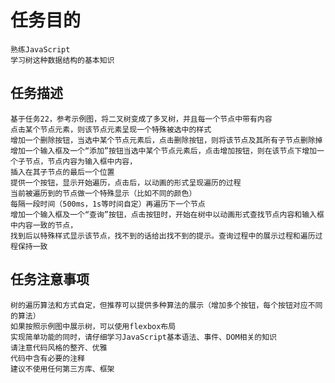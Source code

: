 任务目的
====
    熟练JavaScript
    学习树这种数据结构的基本知识
任务描述
----
    基于任务22，参考示例图，将二叉树变成了多叉树，并且每一个节点中带有内容
    点击某个节点元素，则该节点元素呈现一个特殊被选中的样式
    增加一个删除按钮，当选中某个节点元素后，点击删除按钮，则将该节点及其所有子节点删除掉
    增加一个输入框及一个“添加”按钮当选中某个节点元素后，点击增加按钮，则在该节点下增加一个子节点，节点内容为输入框中内容，
    插入在其子节点的最后一个位置
    提供一个按钮，显示开始遍历，点击后，以动画的形式呈现遍历的过程
    当前被遍历到的节点做一个特殊显示（比如不同的颜色）
    每隔一段时间（500ms，1s等时间自定）再遍历下一个节点
    增加一个输入框及一个“查询”按钮，点击按钮时，开始在树中以动画形式查找节点内容和输入框中内容一致的节点，
    找到后以特殊样式显示该节点，找不到的话给出找不到的提示。查询过程中的展示过程和遍历过程保持一致
任务注意事项
----
    树的遍历算法和方式自定，但推荐可以提供多种算法的展示（增加多个按钮，每个按钮对应不同的算法）
    如果按照示例图中展示树，可以使用flexbox布局
    实现简单功能的同时，请仔细学习JavaScript基本语法、事件、DOM相关的知识
    请注意代码风格的整齐、优雅
    代码中含有必要的注释
    建议不使用任何第三方库、框架
